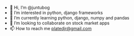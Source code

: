 - 👋 Hi, I’m @juntubog
- 👀 I’m interested in python, django frameworks
- 🌱 I’m currently learning python, django, numpy and pandas
- 💞️ I’m looking to collaborate on stock market apps
- 📫 How to reach me platedjr@gmail.com

<!---
juntubog/juntubog is a ✨ special ✨ repository because its `README.md` (this file) appears on your GitHub profile.
You can click the Preview link to take a look at your changes.
--->
